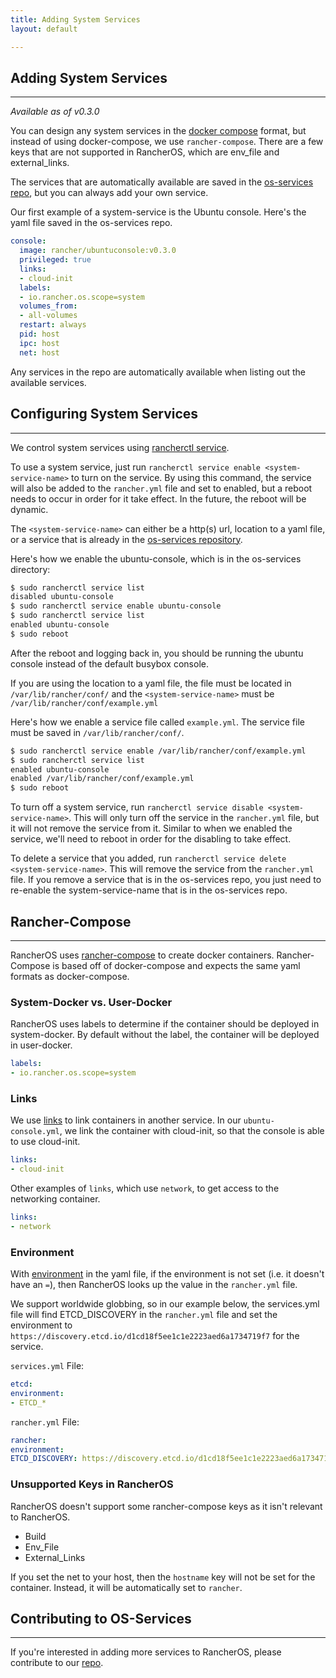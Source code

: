 ```yaml
---
title: Adding System Services
layout: default

---
```


## Adding System Services
---

_Available as of v0.3.0_

You can design any system services in the [docker compose](https://docs.docker.com/compose/) format, but instead of using docker-compose, we use `rancher-compose`. There are a few keys that are not supported in RancherOS, which are env_file and external_links. 

The services that are automatically available are saved in the [os-services repo](https://github.com/rancherio/os-services), but you can always add your own service.

Our first example of a system-service is the Ubuntu console. Here's the yaml file saved in the os-services repo.

```yaml
console:
  image: rancher/ubuntuconsole:v0.3.0
  privileged: true
  links:
  - cloud-init
  labels:
  - io.rancher.os.scope=system
  volumes_from:
  - all-volumes
  restart: always
  pid: host
  ipc: host
  net: host
```

Any services in the repo are automatically available when listing out the available services.

## Configuring System Services
---
We control system services using [rancherctl service]({{site.baseurl}}/docs/rancherctl/service/). 

To use a system service, just run `rancherctl service enable <system-service-name>` to turn on the service. By using this command, the service will also be added to the `rancher.yml` file and set to enabled, but a reboot needs to occur in order for it take effect. In the future, the reboot will be dynamic. 

The `<system-service-name>` can either be a http(s) url, location to a yaml file, or a service that is already in the [os-services repository](https://github.com/rancherio/os-services).

Here's how we enable the ubuntu-console, which is in the os-services directory:

```bash
$ sudo rancherctl service list
disabled ubuntu-console
$ sudo rancherctl service enable ubuntu-console
$ sudo rancherctl service list
enabled ubuntu-console
$ sudo reboot
```

After the reboot and logging back in, you should be running the ubuntu console instead of the default busybox console. 

If you are using the location to a yaml file, the file must be located in `/var/lib/rancher/conf/` and the `<system-service-name>` must be `/var/lib/rancher/conf/example.yml`

Here's how we enable a service file called `example.yml`. The service file must be saved in `/var/lib/rancher/conf/`.


```bash
$ sudo rancherctl service enable /var/lib/rancher/conf/example.yml
$ sudo rancherctl service list
enabled ubuntu-console
enabled /var/lib/rancher/conf/example.yml
$ sudo reboot
```

To turn off a system service, run `rancherctl service disable <system-service-name>`. This will only turn off the service in the `rancher.yml` file, but it will not remove the service from it. Similar to when we enabled the service, we'll need to reboot in order for the disabling to take effect.

To delete a service that you added, run `rancherctl service delete <system-service-name>`. This will remove the service from the `rancher.yml` file. If you remove a service that is in the os-services repo, you just need to re-enable the system-service-name that is in the os-services repo.

## Rancher-Compose 
---
RancherOS uses [rancher-compose](https://github.com/rancherio/rancher-compose) to create docker containers. Rancher-Compose is based off of docker-compose and expects the same yaml formats as docker-compose.

### System-Docker vs. User-Docker

RancherOS uses labels to determine if the container should be deployed in system-docker. By default without the label, the container will be deployed in user-docker.

```yaml
labels:
- io.rancher.os.scope=system
```

### Links

We use [links](https://docs.docker.com/compose/yml/#links) to link containers in another service. In our `ubuntu-console.yml`, we link the container with cloud-init, so that the console is able to use cloud-init.

```yaml
links:
- cloud-init
```

Other examples of `links`, which use `network`, to get access to the networking container.

```yaml
links:
- network
```

### Environment

With [environment](https://docs.docker.com/compose/yml/#environment) in the yaml file, if the environment is not set (i.e. it doesn't have an `=`), then RancherOS looks up the value in the `rancher.yml` file. 

We support worldwide globbing, so in our example below, the services.yml file will find ETCD_DISCOVERY in the `rancher.yml` file and set the environment to `https://discovery.etcd.io/d1cd18f5ee1c1e2223aed6a1734719f7` for the service. 

`services.yml` File:

```yaml
etcd:
environment:
- ETCD_*
```

`rancher.yml` File:

```yaml
rancher:
environment:
ETCD_DISCOVERY: https://discovery.etcd.io/d1cd18f5ee1c1e2223aed6a1734719f7
```

### Unsupported Keys in RancherOS

RancherOS doesn't support some rancher-compose keys as it isn't relevant to RancherOS.

* Build 
* Env_File
* External_Links

If you set the net to your host, then the `hostname` key will not be set for the container. Instead, it will be automatically set to `rancher`.

## Contributing to OS-Services
---
If you're interested in adding more services to RancherOS, please contribute to our [repo](https://github.com/rancherio/os-services). 

<br>
<br>
